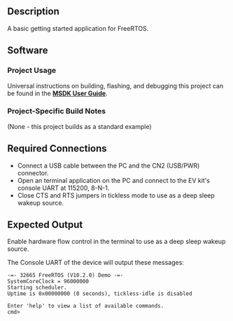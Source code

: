 ## Description

A basic getting started application for FreeRTOS. 


## Software

### Project Usage

Universal instructions on building, flashing, and debugging this project can be found in the **[MSDK User Guide](https://analogdevicesinc.github.io/msdk/USERGUIDE/)**.

### Project-Specific Build Notes

(None - this project builds as a standard example)

## Required Connections

-   Connect a USB cable between the PC and the CN2 (USB/PWR) connector.
-   Open an terminal application on the PC and connect to the EV kit's console UART at 115200, 8-N-1.
-   Close CTS and RTS jumpers in tickless mode to use as a deep sleep wakeup source. 

## Expected Output

Enable hardware flow control in the terminal to use as a deep sleep wakeup source.

The Console UART of the device will output these messages:

```
-=- 32665 FreeRTOS (V10.2.0) Demo -=-
SystemCoreClock = 96000000
Starting scheduler.
Uptime is 0x00000000 (0 seconds), tickless-idle is disabled

Enter 'help' to view a list of available commands.
cmd>
```
